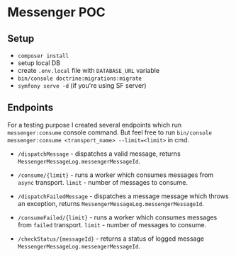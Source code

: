 # Messenger POC

## Setup
- `composer install`
- setup local DB
- create `.env.local` file with `DATABASE_URL` variable
- `bin/console doctrine:migrations:migrate`
- `symfony serve -d` (if you're using SF server)

## Endpoints

For a testing purpose I created several endpoints which run `messenger:consume` console command. But feel free to run `bin/console messenger:consume <transport_name> --limit=<limit>` in cmd.

- `/dispatchMessage` - dispatches a valid message, returns `MessengerMessageLog.messengerMessageId`.

- `/consume/{limit}` - runs a worker which consumes messages from `async` transport. `limit` - number of messages to consume.

- `/dispatchFailedMessage` - dispatches a message message which throws an exception, returns `MessengerMessageLog.messengerMessageId`.

- `/consumeFailed/{limit}` - runs a worker which consumes messages from `failed` transport. `limit` - number of messages to consume.

- `/checkStatus/{messageId}` - returns a status of logged message `MessengerMessageLog.messengerMessageId`.
